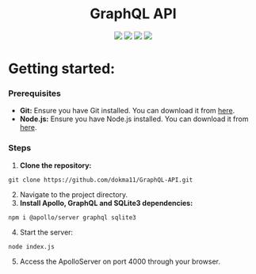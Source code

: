 <h1 align="center">GraphQL API</h1>

<div align="center">
    <img src="https://img.shields.io/badge/-ApolloGraphQL-311C87?style=for-the-badge&logo=apollo-graphql"/>
    <img src="https://img.shields.io/badge/node.js-6DA55F?style=for-the-badge&logo=node.js&logoColor=white"/>
    <img src="https://img.shields.io/badge/javascript-%23323330.svg?style=for-the-badge&logo=javascript&logoColor=%23F7DF1E"/>
    <img src="https://img.shields.io/badge/sqlite-%2307405e.svg?style=for-the-badge&logo=sqlite&logoColor=white"/>
</div>

# Getting started:

<h3>Prerequisites</h3>

- <b>Git:</b> Ensure you have Git installed. You can download it from [here](https://git-scm.com/downloads).
- <b>Node.js:</b> Ensure you have Node.js installed. You can download it from [here](https://nodejs.org/en/download/package-manager).

<h3>Steps</h3>

1. <b>Clone the repository:</b> <br>
```
git clone https://github.com/dokma11/GraphQL-API.git
```
2. Navigate to the project directory.
3. <b>Install Apollo, GraphQL and SQLite3 dependencies:</b> <br>
```
npm i @apollo/server graphql sqlite3
```
4. Start the server:
```
node index.js
```
5. Access the ApolloServer on port 4000 through your browser.
